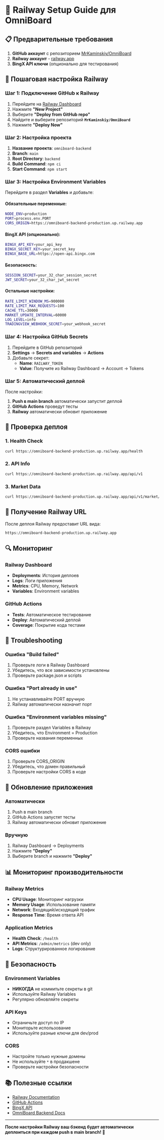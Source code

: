 # 🚀 Railway Setup Guide для OmniBoard

## 📋 Предварительные требования

1. **GitHub аккаунт** с репозиторием [MrKaminskiy/OmniBoard](https://github.com/MrKaminskiy/OmniBoard)
2. **Railway аккаунт** - [railway.app](https://railway.app)
3. **BingX API ключи** (опционально для тестирования)

## 🚀 Пошаговая настройка Railway

### Шаг 1: Подключение GitHub к Railway

1. Перейдите на [Railway Dashboard](https://railway.app/dashboard)
2. Нажмите **"New Project"**
3. Выберите **"Deploy from GitHub repo"**
4. Найдите и выберите репозиторий **`MrKaminskiy/OmniBoard`**
5. Нажмите **"Deploy Now"**

### Шаг 2: Настройка проекта

1. **Название проекта**: `omniboard-backend`
2. **Branch**: `main`
3. **Root Directory**: `backend`
4. **Build Command**: `npm ci`
5. **Start Command**: `npm start`

### Шаг 3: Настройка Environment Variables

Перейдите в раздел **Variables** и добавьте:

#### Обязательные переменные:
```bash
NODE_ENV=production
PORT=process.env.PORT
CORS_ORIGIN=https://omniboard-backend-production.up.railway.app
```

#### BingX API (опционально):
```bash
BINGX_API_KEY=your_api_key
BINGX_SECRET_KEY=your_secret_key
BINGX_BASE_URL=https://open-api.bingx.com
```

#### Безопасность:
```bash
SESSION_SECRET=your_32_char_session_secret
JWT_SECRET=your_32_char_jwt_secret
```

#### Остальные настройки:
```bash
RATE_LIMIT_WINDOW_MS=900000
RATE_LIMIT_MAX_REQUESTS=100
CACHE_TTL=30000
MARKET_UPDATE_INTERVAL=60000
LOG_LEVEL=info
TRADINGVIEW_WEBHOOK_SECRET=your_webhook_secret
```

### Шаг 4: Настройка GitHub Secrets

1. Перейдите в GitHub репозиторий
2. **Settings** → **Secrets and variables** → **Actions**
3. Добавьте секрет:
   - **Name**: `RAILWAY_TOKEN`
   - **Value**: Получите из Railway Dashboard → Account → Tokens

### Шаг 5: Автоматический деплой

После настройки:
1. **Push в main branch** автоматически запустит деплой
2. **GitHub Actions** проведут тесты
3. **Railway** автоматически обновит приложение

## 🔧 Проверка деплоя

### 1. Health Check
```bash
curl https://omniboard-backend-production.up.railway.app/health
```

### 2. API Info
```bash
curl https://omniboard-backend-production.up.railway.app/api/v1
```

### 3. Market Data
```bash
curl https://omniboard-backend-production.up.railway.app/api/v1/market/overview
```

## 📱 Получение Railway URL

После деплоя Railway предоставит URL вида:
```
https://omniboard-backend-production.up.railway.app
```

## 🔍 Мониторинг

### Railway Dashboard
- **Deployments**: История деплоев
- **Logs**: Логи приложения
- **Metrics**: CPU, Memory, Network
- **Variables**: Environment variables

### GitHub Actions
- **Tests**: Автоматическое тестирование
- **Deploy**: Автоматический деплой
- **Coverage**: Покрытие кода тестами

## 🚨 Troubleshooting

### Ошибка "Build failed"
1. Проверьте логи в Railway Dashboard
2. Убедитесь, что все зависимости установлены
3. Проверьте package.json и scripts

### Ошибка "Port already in use"
1. Не устанавливайте PORT вручную
2. Railway автоматически назначит порт

### Ошибка "Environment variables missing"
1. Проверьте раздел Variables в Railway
2. Убедитесь, что Environment = Production
3. Проверьте названия переменных

### CORS ошибки
1. Проверьте CORS_ORIGIN
2. Убедитесь, что домен правильный
3. Проверьте настройки CORS в коде

## 🔄 Обновление приложения

### Автоматически
1. Push в main branch
2. GitHub Actions запустят тесты
3. Railway автоматически обновит приложение

### Вручную
1. Railway Dashboard → Deployments
2. Нажмите **"Deploy"**
3. Выберите branch и нажмите **"Deploy"**

## 📊 Мониторинг производительности

### Railway Metrics
- **CPU Usage**: Мониторинг нагрузки
- **Memory Usage**: Использование памяти
- **Network**: Входящий/исходящий трафик
- **Response Time**: Время ответа API

### Application Metrics
- **Health Check**: `/health`
- **API Metrics**: `/admin/metrics` (dev only)
- **Logs**: Структурированное логирование

## 🔐 Безопасность

### Environment Variables
- **НИКОГДА** не коммитьте секреты в git
- Используйте Railway Variables
- Регулярно обновляйте секреты

### API Keys
- Ограничьте доступ по IP
- Мониторьте использование
- Используйте разные ключи для dev/prod

### CORS
- Настройте только нужные домены
- Не используйте `*` в продакшене
- Проверьте настройки безопасности

## 📚 Полезные ссылки

- [Railway Documentation](https://docs.railway.app/)
- [GitHub Actions](https://docs.github.com/en/actions)
- [BingX API](https://bingx-api.github.io/docs/)
- [OmniBoard Backend Docs](./backend/README_FRONTEND.md)

---

**После настройки Railway ваш бэкенд будет автоматически деплоиться при каждом push в main branch! 🚀**
